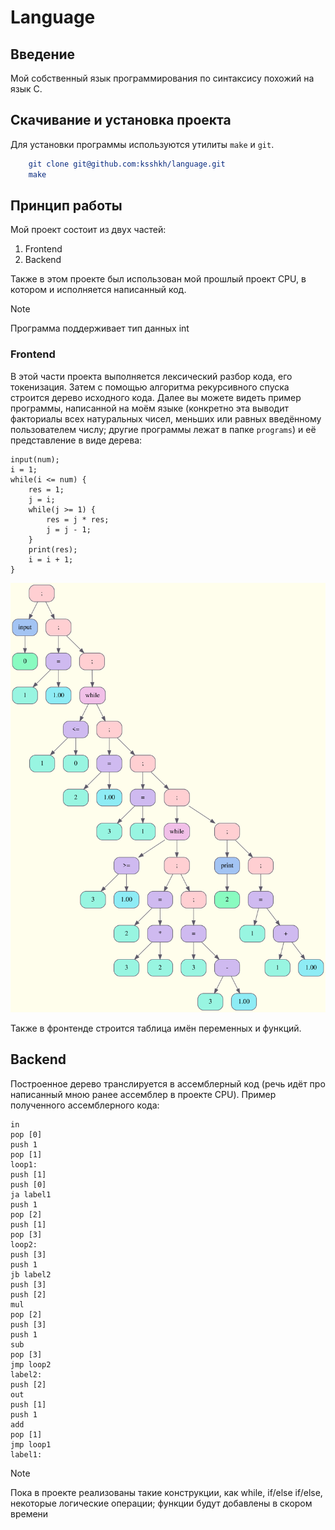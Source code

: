 # Language

## Введение

Мой собственный язык программирования по синтаксису похожий на язык C.

## Скачивание и установка проекта

Для установки программы используются утилиты `make` и `git`.

```CMake
    git clone git@github.com:ksshkh/language.git
    make
```

## Принцип работы

Мой проект состоит из двух частей:
1. Frontend
2. Backend

Также в этом проекте был использован мой прошлый проект CPU, в котором и исполняется написанный код.


> [!NOTE]
>
> Программа поддерживает тип данных int

### Frontend

В этой части проекта выполняется лексический разбор кода, его токенизация. Затем с помощью
алгоритма рекурсивного спуска строится дерево исходного кода. Далее вы можете видеть пример программы,
написанной на моём языке (конкретно эта выводит факториалы всех натуральных чисел, меньших или равных введённому пользователем числу; другие программы лежат в папке ```programs```) и её представление в виде дерева:

```
input(num);
i = 1;
while(i <= num) {
    res = 1;
    j = i;
    while(j >= 1) {
        res = j * res;
        j = j - 1;
    }
    print(res);
    i = i + 1;
}
```

![overflow](./png_for_readme/tree.svg)

Также в фронтенде строится таблица имён переменных и функций.

## Backend

Построенное дерево транслируется в ассемблерный код (речь идёт про написанный мною ранее ассемблер в проекте CPU).
Пример полученного ассемблерного кода:

```
in
pop [0]
push 1
pop [1]
loop1:
push [1]
push [0]
ja label1
push 1
pop [2]
push [1]
pop [3]
loop2:
push [3]
push 1
jb label2
push [3]
push [2]
mul
pop [2]
push [3]
push 1
sub
pop [3]
jmp loop2
label2:
push [2]
out
push [1]
push 1
add
pop [1]
jmp loop1
label1:
```


> [!NOTE]
>
> Пока в проекте реализованы такие конструкции, как while, if/else if/else, некоторые логические операции; функции будут добавлены в скором времени